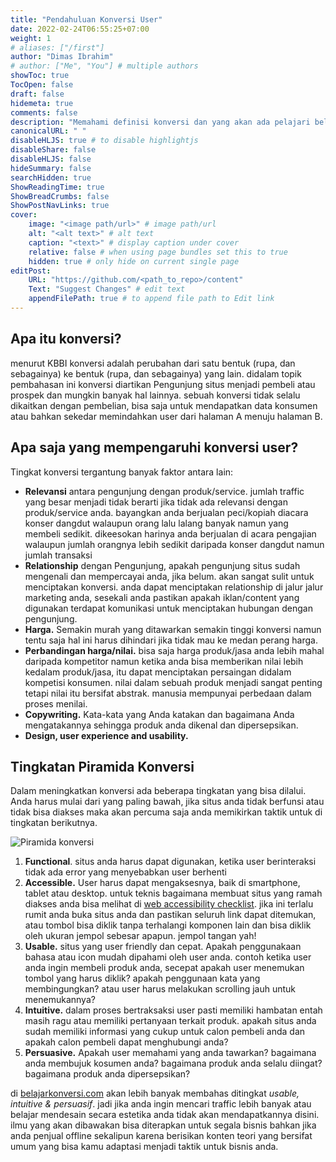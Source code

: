 ```yaml
---
title: "Pendahuluan Konversi User"
date: 2022-02-24T06:55:25+07:00
weight: 1
# aliases: ["/first"]
author: "Dimas Ibrahim"
# author: ["Me", "You"] # multiple authors
showToc: true
TocOpen: false
draft: false
hidemeta: true
comments: false
description: "Memahami definisi konversi dan yang akan ada pelajari belajarkonversi.com"
canonicalURL: " "
disableHLJS: true # to disable highlightjs
disableShare: false
disableHLJS: false
hideSummary: false
searchHidden: true
ShowReadingTime: true
ShowBreadCrumbs: false
ShowPostNavLinks: true
cover:
    image: "<image path/url>" # image path/url
    alt: "<alt text>" # alt text
    caption: "<text>" # display caption under cover
    relative: false # when using page bundles set this to true
    hidden: true # only hide on current single page
editPost:
    URL: "https://github.com/<path_to_repo>/content"
    Text: "Suggest Changes" # edit text
    appendFilePath: true # to append file path to Edit link
---
```

## **Apa itu konversi?**

menurut KBBI konversi adalah perubahan dari satu bentuk (rupa, dan sebagainya) ke bentuk (rupa, dan sebagainya) yang lain. didalam topik pembahasan ini konversi diartikan Pengunjung situs menjadi pembeli atau prospek dan mungkin banyak hal lainnya. sebuah konversi tidak selalu dikaitkan dengan pembelian, bisa saja untuk mendapatkan data konsumen atau bahkan sekedar memindahkan user dari halaman A menuju halaman B. 

## **Apa saja yang mempengaruhi konversi user?**

Tingkat konversi tergantung banyak faktor antara lain:

- **Relevansi** antara pengunjung dengan produk/service. jumlah traffic yang besar menjadi tidak berarti jika tidak ada relevansi dengan produk/service anda. bayangkan anda berjualan peci/kopiah diacara konser dangdut walaupun orang lalu lalang banyak namun yang membeli sedikit. dikeesokan harinya anda berjualan di acara pengajian walaupun jumlah orangnya lebih sedikit daripada konser dangdut namun jumlah transaksi
- **Relationship** dengan Pengunjung, apakah pengunjung situs sudah mengenali dan mempercayai anda, jika belum. akan sangat sulit untuk menciptakan konversi. anda dapat menciptakan relationship di jalur jalur marketing anda, sesekali anda pastikan apakah iklan/content yang digunakan terdapat komunikasi untuk menciptakan hubungan dengan pengunjung.
- **Harga.** Semakin murah yang ditawarkan semakin tinggi konversi namun tentu saja hal ini harus dihindari jika tidak mau ke medan perang harga.
- **Perbandingan harga/nilai.** bisa saja harga produk/jasa anda lebih mahal daripada kompetitor namun ketika anda bisa memberikan nilai lebih kedalam produk/jasa, itu dapat menciptakan persaingan didalam kompetisi konsumen. nilai dalam sebuah produk menjadi sangat penting tetapi nilai itu bersifat abstrak. manusia mempunyai perbedaan dalam proses menilai.
- **Copywriting.** Kata-kata yang Anda katakan dan bagaimana Anda mengatakannya sehingga produk anda dikenal dan dipersepsikan.
- **Design, user experience and usability.**

## **Tingkatan Piramida Konversi** 

Dalam meningkatkan konversi ada beberapa tingkatan yang bisa dilalui. Anda harus mulai dari yang paling bawah, jika situs anda tidak berfunsi atau tidak bisa diakses maka akan percuma saja anda memikirkan taktik untuk di tingkatan berikutnya.

![Piramida konversi](https://belajarkonversi.com/images/piramida-konversi.png#center)

1. **Functional**. situs anda harus dapat digunakan, ketika user berinteraksi tidak ada error yang menyebabkan user berhenti
2. **Accessible.** User harus dapat mengaksesnya, baik di smartphone, tablet atau desktop. untuk teknis bagaimana membuat situs yang ramah diakses anda bisa melihat di [web accessibility checklist](https://a11yproject.com/checklist.html). jika ini terlalu rumit anda buka situs anda dan pastikan seluruh link dapat ditemukan, atau tombol bisa diklik tanpa terhalangi komponen lain dan bisa diklik oleh ukuran jempol sebesar apapun. jempol tangan yah!
3. **Usable.** situs yang user friendly dan cepat. Apakah penggunakaan bahasa atau icon mudah dipahami oleh user anda. contoh ketika user anda ingin membeli produk anda, secepat apakah user menemukan tombol yang harus diklik? apakah penggunaan kata yang membingungkan? atau user harus melakukan scrolling jauh untuk menemukannya?
4. **Intuitive.** dalam proses bertraksaksi user pasti memiliki hambatan entah masih ragu atau memiliki pertanyaan terkait produk. apakah situs anda sudah memiliki informasi yang cukup untuk calon pembeli anda dan apakah calon pembeli dapat menghubungi anda?
5. **Persuasive.** Apakah user memahami yang anda tawarkan? bagaimana anda membujuk kosumen anda? bagaimana produk anda selalu diingat? bagaimana produk anda dipersepsikan?

di [belajarkonversi.com](http://belajarkonversi.com) akan lebih banyak membahas ditingkat *usable, intuitive & persuasif*. jadi jika anda ingin mencari traffic lebih banyak atau belajar mendesain secara estetika anda tidak akan mendapatkannya disini. ilmu yang akan dibawakan bisa diterapkan untuk segala bisnis bahkan jika anda penjual offline sekalipun karena berisikan konten teori yang bersifat umum yang bisa kamu adaptasi menjadi taktik untuk bisnis anda.